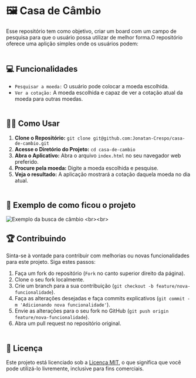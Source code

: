 # 🖼️ Casa de Câmbio

Esse repositório tem como objetivo, criar um board com um campo de pesquisa para que o usuário possa utilizar de melhor forma.O repositório oferece uma aplição simples onde os usuários podem:<br><br>

## 💻  Funcionalidades
- `Pesquisar a moeda:` O usuário pode colocar a moeda escolhida.
- `Ver a cotação:` A moeda escolhida e capaz de ver a cotação atual da moeda para outras moedas.
<br><br>

## 👨‍💻 Como Usar
1. **Clone o Repositório:** `git clone git@github.com:Jonatan-Crespo/casa-de-cambio.git`
2. **Acesse o Diretório do Projeto:** `cd casa-de-cambio`
3. **Abra o Aplicativo:** Abra o arquivo `index.html` no seu navegador web preferido.
4. **Procure pela moeda:** Digite a moeda escolhida e pesquise.
5. **Veja o resultado:** A aplicação mostrará a cotação daquela moeda no dia atual.
<br><br>

## 🎨 Exemplo de como ficou o projeto
![Exemplo da busca de câmbio]([https://media.giphy.com/media/v1.Y2lkPTc5MGI3NjExY3FycTdiaW16OTJwN2VjMHVxdGkzYjM0cHF2bmtncDdzazg1eDIxdCZlcD12MV9pbnRlcm5hbF9naWZfYnlfaWQmY3Q9Zw/V1RVYAyMrCleeyI2vA/giphy.gif](https://media2.giphy.com/media/v1.Y2lkPTc5MGI3NjExdGQ2cWhzY2o0azVpa3JsYmhkN3R1ZDNxMTV5bWQ5bXMwdTAwYXlhNCZlcD12MV9pbnRlcm5hbF9naWZfYnlfaWQmY3Q9Zw/9aRGFvP4m5P0YFHXMc/giphy.gif))
<br><br>

## 🏆 Contribuindo
Sinta-se à vontade para contribuir com melhorias ou novas funcionalidades para este projeto. Siga estes passos:
<br>
1. Faça um fork do repositório (`Fork` no canto superior direito da página).
2. Clone o seu fork localmente.
3. Crie um branch para a sua contribuição (`git checkout -b feature/nova-funcionalidade`).
4. Faça as alterações desejadas e faça commits explicativos (`git commit -m 'Adicionando nova funcionalidade'`).
5. Envie as alterações para o seu fork no GitHub (`git push origin feature/nova-funcionalidade`).
6. Abra um pull request no repositório original.
<br><br>

## 📝 Licença
Este projeto está licenciado sob a [Licença MIT](link-para-o-arquivo-de-licenca), o que significa que você pode utilizá-lo livremente, inclusive para fins comerciais.
